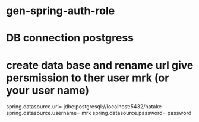 # gen-spring-auth-role
# DB connection postgress
# create data base and rename url give persmission to ther user mrk (or your user name)
spring.datasource.url= jdbc:postgresql://localhost:5432/hatake
spring.datasource.username= mrk
spring.datasource.password= password
